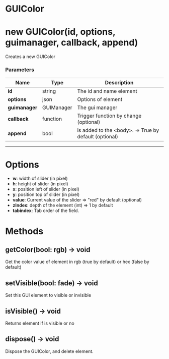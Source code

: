 # GUIColor

# new GUIColor(id, options, guimanager, callback, append)

Creates a new GUIColor

### Parameters

Name | Type | Description
---|---|---
**id** | string | The id and name element
**options** | json | Options of element
**guimanager** | GUIManager | The gui manager
**callback** | function | Trigger function by change (optional)
**append** | bool | is added to the &lt;body&gt;. =&gt; True by default (optional)
---

# Options

* **w**: width of slider (in pixel)
* **h**: height of slider (in pixel)
* **x**: position left of slider (in pixel)
* **y**: position top of slider (in pixel)
* **value**: Current value of the slider =&gt; "red" by default (optional)
* **zIndex**: depth of the element (int) =&gt; 1 by default
* **tabindex**: Tab order of the field.

# Methods

## getColor(bool: rgb) → void
Get the color value of element in rgb (true by default) or hex (false by default)

## setVisible(bool: fade) → void
Set this GUI element to visible or invisible

## isVisible() → void
Returns element if is visible or no

## dispose() → void
Dispose the GUIColor, and delete element.
